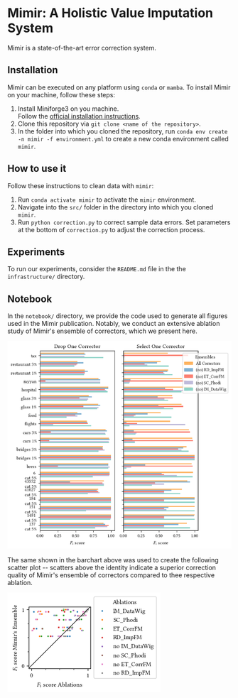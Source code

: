 # Mimir: A Holistic Value Imputation System
Mimir is a state-of-the-art error correction system.

## Installation
Mimir can be executed on any platform using `conda` or `mamba`.
To install Mimir on your machine, follow these steps:

1) Install Miniforge3 on you machine.\
Follow the [official installation instructions](https://github.com/conda-forge/miniforge#download).
1) Clone this repository via `git clone <name of the repository>`.
1) In the folder into which you cloned the repository, run `conda env create -n mimir -f environment.yml` to create a new conda environment called `mimir`.

## How to use it
Follow these instructions to clean data with `mimir`:

1) Run `conda activate mimir` to activate the `mimir` environment.
1) Navigate into the `src/` folder in the directory into which you cloned `mimir`.
1) Run `python correction.py` to correct sample data errors. Set parameters at the bottom of `correction.py` to adjust the correction process.

## Experiments
To run our experiments, consider the `README.md` file in the the `infrastructure/` directory.

## Notebook
In the `notebook/` directory, we provide the code used to generate all figures used in the Mimir publication.
Notably, we conduct an extensive ablation study of Mimir's ensemble of correctors, which we present here.

![Barchart showing an extensive ablation study of Mimir's ensemble of correctors.](./notebook/img/2024-04-28-global-ablation-study.png)

The same shown in the barchart above was used to create the following scatter plot -- scatters above the identity indicate a superior correction quality of Mimir's ensemble of correctors compared to thee respective ablation.

![Scatter plot showing an extensive ablation study of Mimir's ensemble of correctors.](./notebook/img/2024-04-28-global-ablation-study-scatter.png)